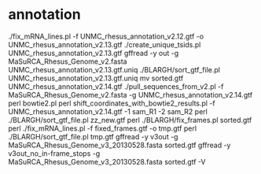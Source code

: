 annotation
==========
./fix_mRNA_lines.pl -f UNMC_rhesus_annotation_v2.12.gtf -o UNMC_rhesus_annotation_v2.13.gtf
./create_unique_tsids.pl UNMC_rhesus_annotation_v2.13.gtf 
gffread -y out -g MaSuRCA_Rhesus_Genome_v2.fasta UNMC_rhesus_annotation_v2.13.gtf.uniq 
./BLARGH/sort_gtf_file.pl UNMC_rhesus_annotation_v2.13.gtf.uniq
mv sorted.gtf UNMC_rhesus_annotation_v2.14.gtf
./pull_sequences_from_v2.pl -f MaSuRCA_Rhesus_Genome_v2.fasta -g UNMC_rhesus_annotation_v2.14.gtf
perl bowtie2.pl
perl shift_coordinates_with_bowtie2_results.pl -f UNMC_rhesus_annotation_v2.14.gtf -1 sam_R1 -2 sam_R2
perl ./BLARGH/sort_gtf_file.pl zz_new.gtf
perl ./BLARGH/fix_frames.pl sorted.gtf
perl ./fix_mRNA_lines.pl -f fixed_frames.gtf -o tmp.gtf
perl ./BLARGH/sort_gtf_file.pl tmp.gtf
gffread -y v3out -g MaSuRCA_Rhesus_Genome_v3_20130528.fasta sorted.gtf
gffread -y v3out_no_in-frame_stops -g MaSuRCA_Rhesus_Genome_v3_20130528.fasta sorted.gtf -V
